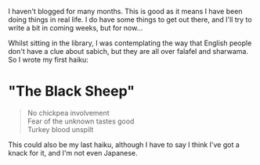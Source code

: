 ---
---
I haven't blogged for many months. This is good as it means I have been
doing things in real life. I do have some things to get out there, and
I'll try to write a bit in coming weeks, but for now...

Whilst sitting in the library, I was contemplating the way that English
people don't have a clue about sabich, but they are all over falafel and
sharwama. So I wrote my first haiku:

# "The Black Sheep"

> No chickpea involvement<br>
Fear of the unknown tastes good<br>
Turkey blood unspilt

This could also be my last haiku, although I have to say I think I've
got a knack for it, and I'm not even Japanese.
